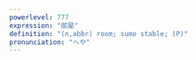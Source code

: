 ```yaml
---
powerlevel: 777
expression: "部屋"
definition: "(n,abbr) room; sumo stable; (P)"
pronunciation: "へや"
---
```

